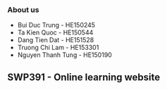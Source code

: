 ### About us

- Bui Duc Trung - HE150245
- Ta Kien Quoc - HE150544
- Dang Tien Dat - HE151528
- Truong Chi Lam - HE153301
- Nguyen Thanh Tung - HE150190

## SWP391 - Online learning website
